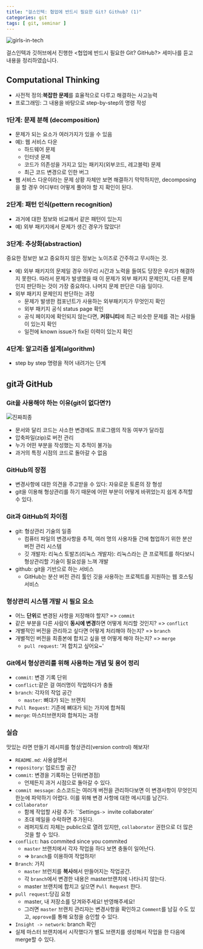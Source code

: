 ```yaml
---
title: "걸스인텍: 협업에 반드시 필요한 Git? Github? (1)"
categories: git
tags: [ git, seminar ]
---
```


![girls-in-tech](https://scontent-ssn1-1.xx.fbcdn.net/v/t1.0-9/117404539_2751357635101221_1385803360028054243_n.jpg?_nc_cat=106&_nc_sid=110474&_nc_eui2=AeGWnR5R-9CCdtOsY78D2JM7YYRYFmQi-e5hhFgWZCL57r-JVW1kPsIZYe5p1Bib86rGLq972TEar4UJBLYeR1Bp&_nc_ohc=eJ1QTMTEw2oAX_geJDx&_nc_ht=scontent-ssn1-1.xx&oh=3dc27ed256719945875cd135f3022f13&oe=5F6B056C)

걸스인텍과 깃허브에서 진행한 <협업에 반드시 필요한 Git? GitHub?> 세미나를 듣고 내용을 정리하였습니다.



## Computational Thinking

- 사전적 정의:**복잡한 문제**를 효율적으로 다루고 해결하는 사고능력
- 프로그래밍: 그 내용을 바탕으로 step-by-step의 명령  작성

### 1단계: 문제 분해 (decomposition)

- 문제가 되는 요소가 여러가지가 있을 수 있음
- 예): 웹 서비스 다운
  - 하드웨어 문제
  - 인터넷 문제
  - 코드가 의존성을 가지고 있는 패키지(외부코드, 레고블럭) 문제
  - 최근 코드 변경으로 인한 버그
- 웹 서비스 다운이라는 문제 상황 자체만 보면 해결하기 막막하지만, decomposing을 할 경우 어디부터 어떻게 풀어야 할 지 확인이 된다.



### 2단계: 패턴 인식(pettern recognition)

- 과거에 대한 정보와 비교해서 같은 패턴이 있는지
- 예) 외부 패키지에서 문제가 생긴 경우가 많았다!



### 3단계: 추상화(abstraction)

중요한 정보만 보고 중요하지 않은 정보는 노이즈로 간주하고 무시하는 것.

- 예) 외부 패키지의 문제일 경우 아무리 시간과 노력을 들여도 당장은 우리가 해결하지 못한다. 따라서 문제가 발생했을 때 이 문제가 외부 패키지 문제인지, 다른 문제인지 판단하는 것이 가장 중요하다. 나머지 문제 판단은 다음 일이다.
- 외부 패키지 문제인지 판단하는 과정
  - 문제가 발생한 컴포넌트가 사용하는 외부패키지가 무엇인지 확인
  - 외부 패키지 공식 status page 확인 
  - 공식 페이지에 확인되지 않는다면, **커뮤니티**에 최근 비슷한 문제를 겪는 사람들이 있는지 확인
  - 일전에 known issue가 fix된 이력이 있는지 확인

### 4단계: 알고리즘 설계(algorithm)

- step by step 명령을 적어 내려가는 단계



## git과 GitHub

### Git을 사용해야 하는 이유(git이 없다면?)

![진짜최종](https://pbs.twimg.com/media/DwccqYpU0AAFpLk.jpg:large)

- 문서와 달리 코드는 사소한 변경에도 프로그램의 작동 여부가 달라짐
- 압축파일(zip)로 버전 관리
- 누가 어떤 부분을 작성했는 지 추적이 불가능
- 과거의 특정 시점의 코드로 돌아갈 수 없음



### GitHub의 장점

- 변경사항에 대한 의견을 주고받을 수 있다: 자유로운 토론의 장 형성
- git을 이용해 형상관리를 하기 때문에 어떤 부분이 어떻게 바뀌었는지 쉽게 추적할 수 있다.

### Git과 GitHub의 차이점

- git: 형상관리 기술의 일종
  - 컴퓨터 파일의 변경사항을 추적, 여러 명의 사용자들 간에 협업하기 위한 분산 버전 관리 시스템
  - 깃 개발자: 리눅스 토발즈(리눅스 개발자): 리눅스라는 큰 프로젝트를 하다보니 형상관리할 기술이 필요성을 느껴 개발
- github: git을 기반으로 하는 서비스
  - GitHub는 분산 버전 관리 툴인 깃을 사용하는 프로젝트를 지원하는 웹 호스팅 서비스



### 형상관리 시스템 개발 시 필요 요소

- 어느 **단위**로 변경된 사항을 저장해야 할지? => `commit`
- 같은 부분을 다른 사람이 **동시에 변경**하면 어떻게 처리할 것인지? => `conflict`
- 개별적인 버전을 관리하고 싶다면 어떻게 처리해야 하는지? => `branch`
- 개별적인 버전을 최종본에 합치고 싶을 땐 어떻게 해야 하는지? => `merge`
  - `pull request`: '저 합치고 싶어요~'



### Git에서 형상관리를 위해 사용하는 개념 및 용어 정리

- `commit`: 변경 기록 단위
- `conflict`:같은 걸 여러명이 작업하다가 충돌
- `branch`: 각자의 작업 공간 
  - `master`: 뼈대가 되는 브랜치
- `Pull Request`: 기존에 뼈대가 되는 가지에  합쳐줘
- `merge`: 마스터브랜치와 합쳐지는 과정



### 실습

맛있는 라면 만들기 레시피를 형상관리(version control) 해보자!
- `README.md`: 사용설명서
- `repository`: 업로드할 공간
- `commit`: 변경을 기록하는 단위(변경점)
  - 언제든지 과거 시점으로 돌아갈 수 있다.
- `commit message`: 소스코드는 여러개 버전을 관리하다보면 이 변경사항이 무엇인지 한눈에 파악하기 어렵다. 이를 위해 변경 사항에 대한 메시지를 남긴다.
- `collaborator`
  - 함께 작업할 사람 추가: ``Settings`-> `invite collaborater`
  - 초대 메일을 수락하면 추가된다.
  - 레퍼지토리 자체는 public으로 열려 있지만, `collaborator` 권한으로 더 많은 것을 할 수 있다.
- `conflict`: has commited since you commited
  - `master` 브랜치에서 각자 작업을 하다 보면 충돌이 일어난다.
  - => `branch`를 이용하여 작업하자!
- `Branch`: 가지
  - `master` 브런치를 **복사**해서 만들어지는 작업공간. 
  - 각 `branch`에서 변경한 내용은 master브랜치에 나타나지 않는다.
  - master 브랜치에 합치고 싶으면 `Pull Request` 한다.
- `pull request`:당김 요청
  - master, 내 저장소를 당겨와주세요! 반영해주세요!
  - 그러면 `master` 브랜치 관리자는 변경사항을 확인하고 `Comment`를 남길 수도 있고, `approve`를 통해 요청을 승인할 수 있다.
- `Insight -> network`: branch 확인
- 실제 마스터 브랜치에서 시작했다가 별도 브랜치를 생성해서 작업을 한 다음에 merge할 수 있다.
